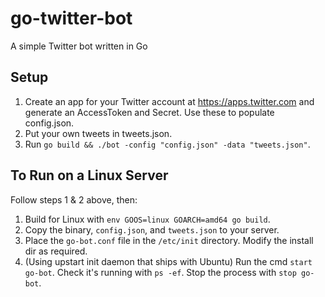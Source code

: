 # go-twitter-bot
A simple Twitter bot written in Go

## Setup

1. Create an app for your Twitter account at https://apps.twitter.com and generate an AccessToken and Secret. Use these to populate config.json.
2. Put your own tweets in tweets.json.
3. Run `go build && ./bot -config "config.json" -data "tweets.json"`.

## To Run on a Linux Server

Follow steps 1 & 2 above, then:

1. Build for Linux with `env GOOS=linux GOARCH=amd64 go build`.
2. Copy the binary, `config.json`, and `tweets.json` to your server.
3. Place the `go-bot.conf` file in the `/etc/init` directory. Modify the install dir as required.
4. (Using upstart init daemon that ships with Ubuntu) Run the cmd `start go-bot`. Check it's running with `ps -ef`. Stop the process with `stop go-bot`.
